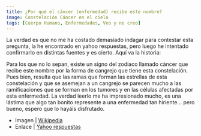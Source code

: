 ```yaml
---
title: ¿Por qué el cáncer (enfermedad) recibe este nombre?
image: Constelación Cáncer en el cielo
tags: [Cuerpo Humano, Enfermedades, Veo y no creo]
---
```


La verdad es que no me ha costado demasiado indagar para contestar esta pregunta, la he encontrado en yahoo respuestas, pero luego he intentado confirmarlo en distintas fuentes y es cierto. Aquí va la historia:

Para los que no lo sepan, existe un signo del zodiaco llamado cáncer que recibe este nombre por la forma de cangrejo que tiene esta constelación. Pues bien, resulta que las ramas que forman las estrellas de esta constelación y que se asemejan a un cangrejo se parecen mucho a las ramificaciones que se forman en los tumores y en las células afectadas por esta enfermedad. La verdad leerlo me ha impresionado mucho, es una lástima que algo tan bonito represente a una enfermedad tan hiriente... pero bueno, espero que lo hayáis disfrutado.

 - Imagen | [Wikipedia](http://es.wikipedia.org/wiki/Archivo:CancerCC_cropped.jpg)
 - Enlace | [Yahoo respuestas](http://ar.answers.yahoo.com/question/index?qid=20080117070752AAFQQLb)
